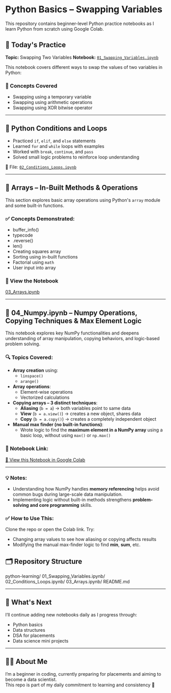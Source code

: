 # Python Basics – Swapping Variables

This repository contains beginner-level Python practice notebooks as I learn Python from scratch using Google Colab.

## 📘 Today's Practice

**Topic:** Swapping Two Variables 
**Notebook:** [`01_Swapping_Variables.ipynb`](https://github.com/aryajayankanichayi/python-learning/blob/main/01_Swapping_Variables.ipynb)

This notebook covers different ways to swap the values of two variables in Python:

### 🧠 Concepts Covered
- Swapping using a temporary variable
- Swapping using arithmetic operations
- Swapping using XOR bitwise operator

---

## 🧮 Python Conditions and Loops

- Practiced `if`, `elif`, and `else` statements
- Learned `for` and `while` loops with examples
- Worked with `break`, `continue`, and `pass`
- Solved small logic problems to reinforce loop understanding

📁 File: [`02_Conditions_Loops.ipynb`](https://github.com/aryajayankanichayi/python-learning/blob/main/02_Coditions_Loops.ipynb)

---

## 📘 Arrays – In-Built Methods & Operations

This section explores basic array operations using Python's `array` module and some built-in functions.

### ✅ Concepts Demonstrated:
- buffer_info()
- typecode
- .reverse()
- len()
- Creating squares array
- Sorting using in-built functions
- Factorial using `math`
- User input into array

### 🔗 View the Notebook  
[03_Arrays.ipynb](https://github.com/aryajayankanichayi/python-learning/blob/main/03_Arrays.ipynb)

---

## 📘 04_Numpy.ipynb – Numpy Operations, Copying Techniques & Max Element Logic

This notebook explores key NumPy functionalities and deepens understanding of array manipulation, copying behaviors, and logic-based problem solving.

### 🔍 Topics Covered:
- **Array creation** using:
  - `linspace()`
  - `arange()`
- **Array operations**:
  - Element-wise operations
  - Vectorized calculations
- **Copying arrays – 3 distinct techniques**:
  - **Aliasing** (`b = a`) → both variables point to same data  
  - **View** (`b = a.view()`) → creates a new object, shares data  
  - **Copy** (`b = a.copy()`) → creates a completely independent object  
- **Manual max finder (no built-in functions)**:
  - Wrote logic to find the **maximum element in a NumPy array** using a basic loop, without using `max()` or `np.max()`

### 📂 Notebook Link:
[🔗 View this Notebook in Google Colab](https://colab.research.google.com/drive/1H8zM1FFkBoR-C6z6R9lGdxo9RvkiS4Fu?usp=sharing)

---

### 💡 Notes:
- Understanding how NumPy handles **memory referencing** helps avoid common bugs during large-scale data manipulation.
- Implementing logic without built-in methods strengthens **problem-solving and core programming** skills.

### ✅ How to Use This:
Clone the repo or open the Colab link. Try:
- Changing array values to see how aliasing or copying affects results
- Modifying the manual max-finder logic to find **min**, **sum**, etc.


## 🗂️ Repository Structure
python-learning/
     01_Swapping_Variables.ipynb/
     02_Conditions_Loops.ipynb/
     03_Arrays.ipynb/
     README.md
     
---

## 🚀 What's Next

I’ll continue adding new notebooks daily as I progress through:
- Python basics
- Data structures
- DSA for placements
- Data science mini projects

---

## 🙋‍♀️ About Me

I’m a beginner in coding, currently preparing for placements and aiming to become a data scientist.  
This repo is part of my daily commitment to learning and consistency 💪
